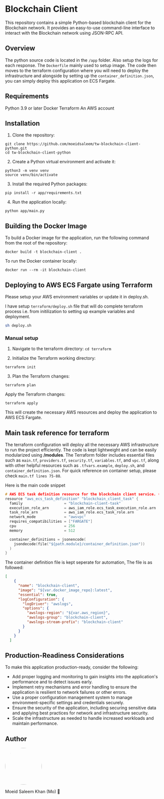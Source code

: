 #  Blockchain Client
This repository contains a simple Python-based blockchain client for the Blockchain network. It provides an easy-to-use command-line interface to interact with the Blockchain network using JSON-RPC API.



## Overview 

The python source code is located in the `/app` folder. Also setup the logs for each response. The `Dockerfile` mainly used to setup image.
The code then moves to the terraform configuration where you will need to deploy the infrastructure and alongside by setting up the `container_definition.json`, you can simply deploy this application
on ECS Fargate. 

## Requirements
Python 3.9 or later
Docker
Terraform
An AWS account

## Installation
1. Clone the repository:
```
git clone https://github.com/moeidsaleem/tw-blockchain-client-python.git
cd tw-blockchain-client-python
```

2. Create a Python virtual environment and activate it:
``` 
python3 -m venv venv
source venv/bin/activate 
```

3. Install the required Python packages:
``` 
pip install -r app/requirements.txt
```

4. Run the application locally:
``` 
python app/main.py
```

## Building the Docker Image
To build a Docker image for the application, run the following command from the root of the repository:

``` 
docker build -t blockchain-client .
```

To run the Docker container locally:

```
docker run --rm -it blockchain-client
```

## Deploying to AWS ECS Fargate using Terraform

Please setup your AWS environment variables or update it in deploy.sh. 

I have setup `terraform/deploy.sh` file that will do complete terraform process i.e. from initilization to setting up example variables and deployment. 
``` bash
sh deploy.sh
```


### Manual setup

1. Navigate to the terraform directory:
`cd terraform`


2. Initialize the Terraform working directory:

```
terraform init
```

3. Plan the Terraform changes:
```
terraform plan
```

Apply the Terraform changes:
```
terraform apply
```

This will create the necessary AWS resources and deploy the application to AWS ECS Fargate.


## Main task reference for terraform

The terraform configuration will deploy all the necessary AWS infrastructure to run the project efficiently. The code is kept lightweight and can be easily modularized using **/modules**. The Terraform folder includes essential files such as `main.tf`, `providers.tf`, `security.tf`, `variables.tf`, and `vpc.tf`, along with other helpful resources such as `.tfvars.example`, `deploy.sh`, and `container_definition.json`. For quick reference on container setup, please check `main.tf lines 75-88`.


Here is the main code snippet 
``` h
# AWS ECS task definition resource for the blockchain client service. (* main task definition *)
resource "aws_ecs_task_definition" "blockchain_client_task" {
  family                   = "blockchain-client-task"
  execution_role_arn       = aws_iam_role.ecs_task_execution_role.arn
  task_role_arn            = aws_iam_role.ecs_task_role.arn
  network_mode             = "awsvpc"
  requires_compatibilities = ["FARGATE"]
  cpu                      = 256
  memory                   = 512

  container_definitions = jsonencode(
    jsondecode(file("${path.module}/container_definition.json"))
  )
}
```

The container definition file is kept seperate for automation, The file is as followed:
``` JSON
[
    {
      "name": "blockchain-client",
      "image": "${var.docker_image_repo}:latest",
      "essential": true,
      "logConfiguration": {
        "logDriver": "awslogs",
        "options": {
          "awslogs-region": "${var.aws_region}",
          "awslogs-group": "blockchain-client",
          "awslogs-stream-prefix": "blockchain-client"
        }
      }
    }
  ]
  ```


## Production-Readiness Considerations
To make this application production-ready, consider the following:

- Add proper logging and monitoring to gain insights into the application's performance and to detect issues early.
- Implement retry mechanisms and error handling to ensure the application is resilient to network failures or other errors.
- Use a proper configuration management system to manage environment-specific settings and credentials securely.
- Ensure the security of the application, including securing sensitive data and applying best practices for network and infrastructure security.
- Scale the infrastructure as needed to handle increased workloads and maintain performance.



##  Author

<img src="https://yt3.googleusercontent.com/LN0J3J7S-3QBM6LcjE6C43O7sG9UOW38srqPQAlovovNi_xBjqo4MqSmvlpCzffXbAUwZVR2c50=s900-c-k-c0x00ffffff-no-rj" width="120" height="120" style="border-radius:300px" />

Moeid Saleem Khan (Mo) 🚀